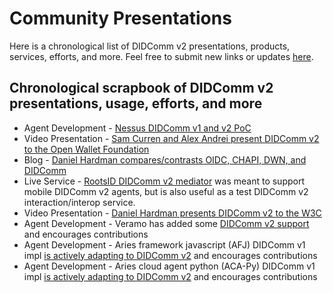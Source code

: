 # Community Presentations
Here is a chronological list of DIDComm v2 presentations, products, services, efforts, and more. Feel free to submit new links or updates [here](https://github.com/decentralized-identity/didcomm.org/tree/main/site/content/book/v2/scrapbook).

## Chronological scrapbook of DIDComm v2 presentations, usage, efforts, and more
* Agent Development - [Nessus DIDComm v1 and v2 PoC](https://github.com/tdiesler/nessus-didcomm/releases)
* Video Presentation - [Sam Curren and Alex Andrei present DIDComm v2 to the Open Wallet Foundation]( https://github.com/openwallet-foundation/architecture-task-force/wiki/2023-02-13-Meeting-Minutes)
* Blog - [Daniel Hardman compares/contrasts OIDC, CHAPI, DWN, and DIDComm](https://daniel-hardman.medium.com/sentries-confessionals-vaults-and-envelopes-4a58cf4f8a5a)
* Live Service - [RootsID DIDComm v2 mediator](https://mediator.rootsid.cloud/) was meant to support mobile DIDComm v2 agents, but is also useful as a test DIDComm v2 interaction/interop service.
* Video Presentation - [Daniel Hardman presents DIDComm v2 to the W3C](https://www.youtube.com/watch?v=TBxWgNmsnvU)
* Agent Development - Veramo has added some [DIDComm v2 support](https://veramo.io/docs/api/did-comm) and encourages contributions
* Agent Development - Aries framework javascript (AFJ) DIDComm v1 impl [is actively adapting to DIDComm v2](https://github.com/hyperledger/aries-framework-javascript/tree/feat/didcomm-v2) and encourages contributions
* Agent Development - Aries cloud agent python (ACA-Py) DIDComm v1 impl [is actively adapting to DIDComm v2](https://github.com/hyperledger/aries-cloudagent-python/pull/2019) and encourages contributions

